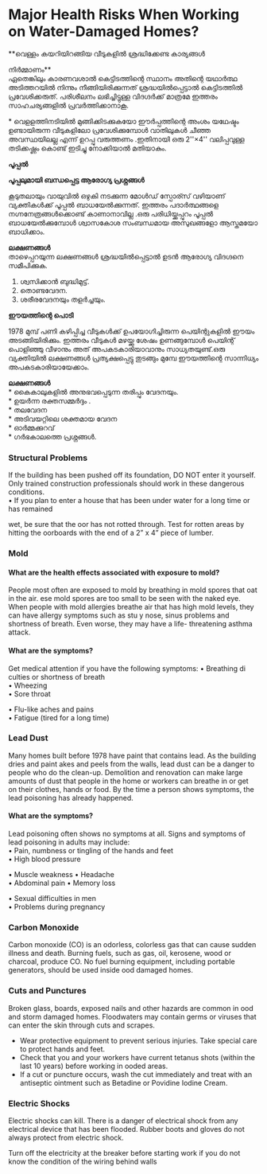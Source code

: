 # Major Health Risks When Working on Water-Damaged Homes?

**വെള്ളം കയറിയിറങ്ങിയ വീടുകളിൽ ശ്രദ്ധിക്കേണ്ട കാര്യങ്ങൾ  
  
നിർമ്മാണം**  
ഏതെങ്കിലും കാരണവശാൽ കെട്ടിടത്തിന്റെ സ്ഥാനം അതിന്റെ യഥാർത്ഥ അടിത്തറയിൽ നിന്നും നീങ്ങിയിരിക്കുന്നത് ശ്രദ്ധയിൽപ്പെട്ടാൽ കെട്ടിടത്തിൽ  പ്രവേശിക്കരുത്. പരിശീലനം ലഭിച്ചിട്ടുള്ള വിദഗ്ദർക്ക് മാത്രമേ ഇത്തരം സാഹചര്യങ്ങളിൽ പ്രവർത്തിക്കാനാകൂ.

  
\* വെളളത്തിനടിയിൽ മുങ്ങിക്കിടക്കുകയോ ഈർപ്പത്തിന്റെ അംശം യഥേഷ്ടം ഉണ്ടായിരുന്ന വീടുകളിലോ പ്രവേശിക്കുമ്പോൾ വാതിലുകൾ ചീഞ്ഞ അവസ്ഥയിലല്ല എന്ന് ഉറപ്പു വരുത്തണം .ഇതിനായി ഒരു 2''×4'' വലിപ്പവുള്ള തടിക്കഷ്ണം കൊണ്ട് ഇടിച്ചു നോക്കിയാൽ മതിയാകും.

  
**പൂപ്പൽ**  
  
**പൂപ്പലുമായി ബന്ധപ്പെട്ട ആരോഗ്യ പ്രശ്നങ്ങൾ**  
  
കൂടുതലായും വായുവിൽ ഒഴുകി നടക്കുന്ന മോൾഡ് സ്പോര്സ് വഴിയാണ് വ്യക്തികൾക്ക് പൂപ്പൽ ബാധയേൽക്കുന്നത്. ഇത്തരം പദാർത്ഥങ്ങളെ നഗ്നനേത്രങ്ങൾക്കൊണ്ട് കാണാനാവില്ല .ഒരു പരിധിയ്ക്കപ്പുറം പൂപ്പൽ ബാധയേൽക്കുമ്പോൾ ശ്വാസകോശ സംബന്ധമായ അസുഖങ്ങളോ ആസ്തമയോ ബാധിക്കാം.  
  
**ലക്ഷണങ്ങൾ**  
താഴെപ്പറയുന്ന ലക്ഷണങ്ങൾ ശ്രദ്ധയിൽപ്പെട്ടാൽ ഉടൻ ആരോഗ്യ വിദഗ്ദനെ സമീപിക്കുക.  
1. ശ്വസിക്കാൻ ബുദ്ധിമുട്ട്.  
2. തൊണ്ടവേദന.  
3. ശരീരവേദനയും തളർച്ചയും.

  
**ഈയത്തിന്റെ പൊടി**  
  
1978 മുമ്പ് പണി കഴിപ്പിച്ച വീടുകൾക്ക് ഉപയോഗിച്ചിരുന്ന പെയിന്റുകളിൽ  ഈയം അടങ്ങിയിരിക്കും. ഇത്തരം വീടുകൾ മഴയ്ക്കു ശേഷം ഉണങ്ങുമ്പോൾ പെയിന്റ് പൊളിഞ്ഞു വീഴാനും അത് അപകടകാരിയാവാനും സാധ്യതയുണ്ട്.ഒരു വ്യക്തിയിൽ ലക്ഷണങ്ങൾ പ്രത്യക്ഷപ്പെട്ടു തുടങ്ങും മുമ്പേ ഈയത്തിന്റെ സാന്നിധ്യം അപകടകാരിയായേക്കാം.  
  
**ലക്ഷണങ്ങൾ**  
\* കൈകാലുകളിൽ അനുഭവപ്പെടുന്ന തരിപ്പും വേദനയും.  
\* ഉയർന്ന രക്തസമ്മർദ്ദം .  
\* തലവേദന  
\* അടിവയറ്റിലെ ശക്തമായ വേദന  
\* ഓർമ്മക്കുറവ്  
\* ഗർഭകാലത്തെ പ്രശ്നങ്ങൾ.

### Structural Problems

If the building has been pushed off its foundation, DO NOT enter it yourself. Only trained construction professionals should work in these dangerous conditions.  
• If you plan to enter a house that has been under water for a long time or has remained

wet, be sure that the oor has not rotted through. Test for rotten areas by hitting the oorboards with the end of a 2” x 4” piece of lumber.

### Mold

#### What are the health effects associated with exposure to mold?

People most often are exposed to mold by breathing in mold spores that oat in the air. ese mold spores are too small to be seen with the naked eye. When people with mold allergies breathe air that has high mold levels, they can have allergy symptoms such as stu y nose, sinus problems and shortness of breath. Even worse, they may have a life- threatening asthma attack.

#### What are the symptoms?

Get medical attention if you have the following symptoms: • Breathing di culties or shortness of breath  
• Wheezing  
• Sore throat

• Flu-like aches and pains  
• Fatigue \(tired for a long time\)

### Lead Dust

Many homes built before 1978 have paint that contains lead. As the building dries and paint akes and peels from the walls, lead dust can be a danger to people who do the clean-up. Demolition and renovation can make large amounts of dust that people in the home or workers can breathe in or get on their clothes, hands or food. By the time a person shows symptoms, the lead poisoning has already happened.

#### What are the symptoms?

Lead poisoning often shows no symptoms at all. Signs and symptoms of lead poisoning in adults may include:  
• Pain, numbness or tingling of the hands and feet  
• High blood pressure

• Muscle weakness • Headache  
• Abdominal pain • Memory loss

• Sexual difficulties in men  
• Problems during pregnancy

### Carbon Monoxide

Carbon monoxide \(CO\) is an odorless, colorless gas that can cause sudden illness and death. Burning fuels, such as gas, oil, kerosene, wood or charcoal, produce CO. No fuel burning equipment, including portable generators, should be used inside ood damaged homes.

### Cuts and Punctures

Broken glass, boards, exposed nails and other hazards are common in ood and storm damaged homes. Floodwaters may contain germs or viruses that can enter the skin through cuts and scrapes.

* Wear protective equipment to prevent serious injuries. Take special care to protect hands and feet.
* Check that you and your workers have current tetanus shots \(within the last 10 years\) before working in ooded areas.
* If a cut or puncture occurs, wash the cut immediately and treat with an antiseptic ointment such as Betadine or Povidine Iodine Cream.

### Electric Shocks

Electric shocks can kill. There is a danger of electrical shock from any electrical device that has been flooded. Rubber boots and gloves do not always protect from electric shock.

Turn off the electricity at the breaker before starting work if you do not know the condition of the wiring behind walls  


